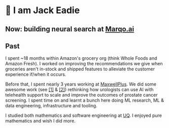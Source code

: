 # 👋 I am Jack Eadie

## Now: building neural search at [Marqo.ai](marqo.ai)


## Past
I spent ~18 months within Amazon's grocery org (think Whole Foods and Amazon Fresh). I worked on improving the recommendations we give when groceries aren't in-stock and shipped features to alleviate the customer experience if/when it occurs.

Before that, I spent nearly 3 years working at [MaxwellPlus](https://www.linkedin.com/company/maxwell-plus). We did some awesome work (see [[1]](https://cloud.google.com/customers/maxwell-plus/) & [[2]](https://nhsaccelerator.com/innovation/maxwell-plus/)) rethinking how urologists can use AI with telehealth support to scale and improve the outcomes of prostate cancer screening. I spent time on and learnt a bunch here doing ML research, ML & data engineering, infrastructure and tooling.

I studied both mathematics and software engineering at [UQ](https://www.uq.edu.au/). I enjoyed pure mathematics and wish I did more.
